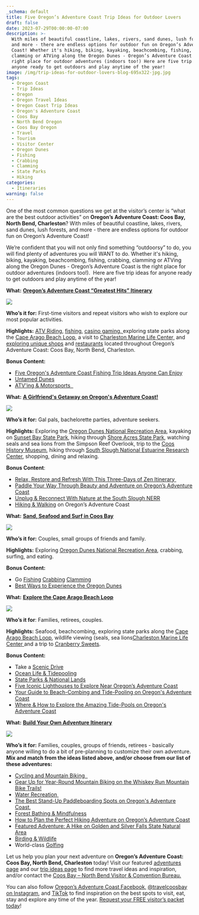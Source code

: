 ```yaml
---
_schema: default
title: Five Oregon’s Adventure Coast Trip Ideas for Outdoor Lovers
draft: false
date: 2023-07-29T00:00:00-07:00
description: >-
  With miles of beautiful coastline, lakes, rivers, sand dunes, lush forests,
  and more - there are endless options for outdoor fun on Oregon’s Adventure
  Coast! Whether it's hiking, biking, kayaking, beachcombing, fishing, crabbing,
  clamming or ATVing along the Oregon Dunes - Oregon’s Adventure Coast is the
  right place for outdoor adventures (indoors too!) Here are five trip ideas for
  anyone ready to get outdoors and play anytime of the year!
image: /img/trip-ideas-for-outdoor-lovers-blog-695x322-jpg.jpg
tags:
  - Oregon Coast
  - Trip Ideas
  - Oregon
  - Oregon Travel Ideas
  - Oregon Coast Trip Ideas
  - Oregon's Adventure Coast
  - Coos Bay
  - North Bend Oregon
  - Coos Bay Oregon
  - Travel
  - Tourism
  - Visitor Center
  - Oregon Dunes
  - Fishing
  - Crabbing
  - Clamming
  - State Parks
  - Hiking
categories:
  - Itineraries
warning: false
---
```

One of the most common questions we get at the visitor’s center is “what are the best outdoor activities” on **Oregon’s Adventure Coast: Coos Bay, North Bend, Charleston**? With miles of beautiful coastline, lakes, rivers, sand dunes, lush forests, and more - there are endless options for outdoor fun on Oregon’s Adventure Coast!&nbsp;

We’re confident that you will not only find something “outdoorsy” to do, you will find plenty of adventures you will WANT to do. Whether it's hiking, biking, kayaking, beachcombing, fishing, crabbing, clamming or ATVing along the Oregon Dunes - Oregon’s Adventure Coast is the right place for outdoor adventures (indoors too!).&nbsp; Here are five trip ideas for anyone ready to get outdoors and play anytime of the year!&nbsp;

**What:** [**<u>Oregon’s Adventure Coast “Greatest Hits” Itinerary</u>**](https://www.oregonsadventurecoast.com/blog/oregon-s-adventure-coast-greatest-hits-itinerary/)

**<u><img src="/img/hiking-blog-695x322-jpg.jpg" /></u>**

**Who’s it for:** First-time visitors and repeat visitors who wish to explore our most popular activities.&nbsp;

**Highlights:** [<u>ATV Riding</u>](https://oregonsadventurecoast.netlify.app/atv-motorsports/), [<u>fishing</u>](https://www.oregonsadventurecoast.com/fishing/), [<u>casino gaming, </u>](http://www.oregonsadventurecoast.com/gamin)exploring state parks along the [<u>Cape Arago Beach Loop</u>](https://www.oregonsadventurecoast.com/tripideas/explore-the-cape-arago-beach-loop/), a visit to [<u>Charleston Marine Life Center,</u>](https://cmlc.uoregon.edu/) and [<u>exploring unique shops</u>](https://www.oregonsadventurecoast.com/shopping/) and [<u>restaurants</u>](https://www.oregonsadventurecoast.com/dining/) located throughout Oregon’s Adventure Coast: Coos Bay, North Bend, Charleston.

**Bonus Content:&nbsp;**

* [<u>Five Oregon's Adventure Coast Fishing Trip Ideas Anyone Can Enjoy</u>](https://www.oregonsadventurecoast.com/blog/five-oregon-coast-fishing-trip-ideas-anyone-can-enjoy/)&nbsp;&nbsp;
* [<u>Untamed Dunes</u>](https://www.oregonsadventurecoast.com/untamed-dunes)
* [<u>ATV'ing &amp; Motorsports </u>](https://www.oregonsadventurecoast.com/atv-motorsports)[<u>&nbsp;</u>](https://www.oregonsadventurecoast.com/untamed-dunes)

**What:** [**<u>A Girlfriend's Getaway on Oregon's Adventure Coast!</u>**](https://www.oregonsadventurecoast.com/tripideas/a-girlfriends-getaway-on-oregon-s-adventure-coast/)

**<u><img src="/img/girlfriend-s-getaway-blog-695x322-jpg.jpg" /></u>**

**Who’s it for:** Gal pals, bachelorette parties, adventure seekers.&nbsp;

**Highlights:** Exploring the [<u>Oregon Dunes National Recreation Area</u>](https://oregonsadventurecoast.netlify.app/untamed-dunes/), kayaking on [<u>Sunset Bay State Park</u>](https://www.oregonsadventurecoast.com/state-parks-and-national-lands/), hiking through [<u>Shore Acres State Park</u>](https://www.oregonsadventurecoast.com/state-parks-and-national-lands/), watching seals and sea lions from the Simpson Reef Overlook, trip to the [<u>Coos History Museum</u>](https://cooshistory.org/), hiking through [<u>South Slough National Estuarine Research Center</u>](https://www.oregon.gov/dsl/SS/Pages/About.aspx), shopping, dining and relaxing.&nbsp;&nbsp;

**Bonus Content**\:&nbsp;

* [<u>Relax, Restore and Refresh With This Three-Days of Zen Itinerary&nbsp;</u>](https://www.oregonsadventurecoast.com/blog/relax-restore-and-refresh-with-this-three-days-of-zen-itinerary/)
* [<u>Paddle Your Way Through Beauty and Adventure on Oregon’s Adventure Coast</u>](https://www.oregonsadventurecoast.com/blog/paddle-your-way-through-beauty-and-adventure-on-oregon-s-adventure-coast/)&nbsp;
* [<u>Unplug &amp; Reconnect With Nature at the South Slough NERR</u>](https://www.oregonsadventurecoast.com/blog/unplug-reconnect-with-nature-at-the-south-slough-nerr/)
* [<u>Hiking &amp; Walking</u>](https://www.oregonsadventurecoast.com/hiking-walking) on Oregon’s Adventure Coast

**What:** [**<u>Sand, Seafood and Surf in Coos Bay</u>**](https://www.oregonsadventurecoast.com/tripideas/sand-seafood-and-surf-in-coos-bay/)

**<u><img src="/img/oregon-dunes-blog-695x322-jpg.jpg" /></u>**

**Who’s it for:** Couples, small groups of friends and family.&nbsp;

**Highlights:** Exploring [<u>Oregon Dunes National Recreation Area</u>](https://traveloregon.com/things-to-do/destinations/parks-forests-wildlife-areas/oregon-dunes-national-recreation-area/), crabbing, surfing, and eating.&nbsp;

**Bonus Content:**&nbsp;

* Go [<u>Fishing</u>](https://www.oregonsadventurecoast.com/fishing) [<u>Crabbing</u>](https://www.oregonsadventurecoast.com/crabbing-clamming) [<u>Clamming</u>](https://www.oregonsadventurecoast.com/clamming)
* [<u>Best Ways to Experience the Oregon Dunes</u>](https://www.oregonsadventurecoast.com/blog/best-ways-to-experience-the-oregon-dunes/)&nbsp;

**What:** [**<u>Explore the Cape Arago Beach Loop</u>**](https://www.oregonsadventurecoast.com/tripideas/explore-the-cape-arago-beach-loop/)

**<u><img src="/img/shore-acres-state-park-blog-695x322-jpg-1-1.jpg" /></u>**



**Who’s it for**\: Families, retirees, couples.&nbsp;

**Highlights:** Seafood, beachcombing, exploring state parks along the [<u>Cape Arago Beach Loop</u>](https://www.oregonsadventurecoast.com/img/cape-arago-loop-itinerary.pdf), wildlife viewing (seals, sea lions[<u>Charleston Marine Life Center </u>](https://cmlc.uoregon.edu/)and a trip to [<u>Cranberry Sweets</u>](https://cranberrysweets.com/).&nbsp;

**Bonus Content:**&nbsp;

* Take a [<u>Scenic Drive</u>](https://www.oregonsadventurecoast.com/scenic-drives)
* [<u>Ocean Life &amp; Tidepooling</u>](https://www.oregonsadventurecoast.com/ocean-life-and-tidepooling)
* [<u>State Parks &amp; National Lands</u>](https://www.oregonsadventurecoast.com/state-parks-and-national-lands)&nbsp;
* [<u>Five Iconic Lighthouses to Explore Near Oregon’s Adventure Coast</u>](https://www.oregonsadventurecoast.com/blog/five-iconic-lighthouses-to-explore-near-oregon-s-adventure-coast/)&nbsp;
* [<u>Your Guide to Beach-Combing and Tide-Pooling on Oregon's Adventure Coast</u>](https://www.oregonsadventurecoast.com/blog/2016-04-20-beachcombing-picnicking-and-tidepooling-in-oregons-adventure-coast/)&nbsp;
* [<u>Where &amp; How to Explore the Amazing Tide-Pools on Oregon's Adventure Coast</u>](https://www.oregonsadventurecoast.com/blog/where-how-to-explore-the-amazing-tide-pools-on-oregon-s-adventure-coast/)

**What:** [**<u>Build Your Own Adventure Itinerary</u>**](https://www.oregonsadventurecoast.com/adventures/)**&nbsp;**

**![](/img/oregon-dunes-blog-695x322-jpg-1.jpg)**

**Who’s it for:** Families, couples, groups of friends, retirees - basically anyone willing to do a bit of pre-planning to customize their own adventure. **Mix and match from the ideas listed above, and/or choose from our list of these adventures:**

* [<u>Cycling and Mountain Biking &nbsp;</u>](https://www.oregonsadventurecoast.com/cycling)
* [<u>Gear Up for Year-Round Mountain Biking on the Whiskey Run Mountain Bike Trails!</u>](https://www.oregonsadventurecoast.com/blog/gear-up-for-year-round-mountain-biking-on-the-whiskey-run-mountain-bike-trails/)
* [<u>Water Recreation&nbsp;</u>](https://www.oregonsadventurecoast.com/water-recreation)
* [<u>The Best Stand-Up Paddleboarding Spots on Oregon's Adventure Coast</u>](https://www.oregonsadventurecoast.com/blog/the-best-stand-up-paddleboarding-spots-on-oregon-s-adventure-coast/),&nbsp;&nbsp;
* [<u>Forest Bathing &amp; Mindfulness</u>](https://www.oregonsadventurecoast.com/forest-bathing)&nbsp;
* [<u>How to Plan the Perfect Hiking Adventure on Oregon’s Adventure Coast</u>](https://www.oregonsadventurecoast.com/blog/how-to-plan-the-perfect-hiking-adventure-on-oregon-s-adventure-coast/)
* [<u>Featured Adventure: A Hike on Golden and Silver Falls State Natural Area</u>](https://www.oregonsadventurecoast.com/blog/featured-fall-adventure-a-hike-on-golden-and-silver-falls-state-natural-area/)
* [<u>Birding &amp; Wildlife</u>](https://www.oregonsadventurecoast.com/birding-and-wildlife)&nbsp;
* World-class [<u>Golfing</u>](https://www.oregonsadventurecoast.com/golfing)

Let us help you plan your next adventure on **Oregon’s Adventure Coast: Coos Bay, North Bend, Charleston** today! Visit our featured [<u>adventures page</u>](https://www.oregonsadventurecoast.com/adventures) and our [<u>trip ideas page</u>](https://www.oregonsadventurecoast.com/tripideas) to find more travel ideas and inspiration, and/or contact the [<u>Coos Bay – North Bend Visitor &amp; Convention Bureau.</u>](https://www.oregonsadventurecoast.com/contact/)

You can also follow [<u>Oregon’s Adventure Coast Facebook,</u>](https://www.facebook.com/OregonsAdventureCoast/) [<u>@travelcoosbay on Instagram</u>](https://www.instagram.com/travelcoosbay/), and [<u>TikTok</u>](https://www.tiktok.com/@oregonsadventurecoast?lang=en) to find inspiration on the best spots to visit, eat, stay and explore any time of the year. [<u>Request your FREE visitor’s packet today</u>](https://www.oregonsadventurecoast.com/contact/#contactform)!